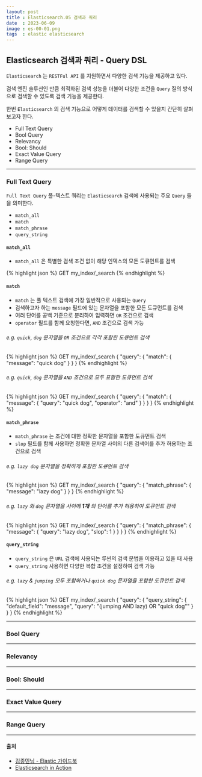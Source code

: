 ```yaml
---
layout: post
title : Elasticsearch.05 검색과 쿼리
date  : 2023-06-09
image : es-00-01.png
tags  : elastic elasticsearch
---
```


## Elasticsearch 검색과 쿼리 - Query DSL

`Elasticsearch` 는 `RESTFul API` 를 지원하면서 다양한 검색 기능을 제공하고 있다.

검색 엔진 솔루션인 만큼 최적화된 검색 성능을 더불어 다양한 조건을 `Query` 질의 방식으로 검색할 수 있도록
검색 기능을 제공한다.

한번 `Elasticsearch` 의 검색 기능으로 어떻게 데이터를 검색할 수 있을지 간단히 살펴보고자 한다.

- Full Text Query
- Bool Query
- Relevancy
- Bool: Should
- Exact Value Query
- Range Query

---

### Full Text Query

`Full Text Query` 풀-텍스트 쿼리는 `Elasticsearch` 검색에 사용되는 주요 `Query` 들을 의미한다.

- `match_all`
- `match`
- `match_phrase`
- `query_string`

#### `match_all`

- `match_all` 은 특별한 검색 조건 없이 해당 인덱스의 모든 도큐먼트를 검색

{% highlight json %}
GET my_index/_search
{% endhighlight %}


#### `match`

- `match` 는 풀 텍스트 검색에 가장 일반적으로 사용되는 `Query`
- 검색하고자 하는 `message` 필드에 있는 문자열을 포함한 모든 도큐먼트를 검색
- 여러 단어를 공백 기준으로 분리하여 입력하면 `OR` 조건으로 검색
- `operator` 필드를 함께 요청한다면, `AND` 조건으로 검색 가능

###### e.g. `quick`, `dog` 문자열을 `OR` 조건으로 각각 포함한 도큐먼트 검색

{% highlight json %}
GET my_index/_search
{
  "query": {
    "match": {
      "message": "quick dog"
    }
  }
}
{% endhighlight %}

###### e.g. `quick`, `dog` 문자열을 `AND` 조건으로 모두 포함한 도큐먼트 검색

{% highlight json %}
GET my_index/_search
{
  "query": {
    "match": {
      "message": {
        "query": "quick dog",
        "operator": "and"
      }
    }
  }
}
{% endhighlight %}

#### `match_phrase`

- `match_phrase` 는 조건에 대한 정확한 문자열을 포함한 도큐먼트 검색
- `slop` 필드를 함께 사용하면 정확한 문자열 사이의 다른 검색어를 추가 허용하는 조건으로 검색

###### e.g. `lazy dog` 문자열을 정확하게 포함한 도큐먼트 검색

{% highlight json %}
GET my_index/_search
{
  "query": {
    "match_phrase": {
      "message": "lazy dog"
    }
  }
}
{% endhighlight %}

###### e.g. `lazy` 와 `dog` 문자열을 사이에 **1개** 의 단어를 추가 허용하여 도큐먼트 검색

{% highlight json %}
GET my_index/_search
{
  "query": {
    "match_phrase": {
      "message": {
        "query": "lazy dog",
        "slop": 1
      }
    }
  }
}
{% endhighlight %}

#### `query_string`

- `query_string` 은 `URL` 검색에 사용되는 루씬의 검색 문법을 이용하고 있을 때 사용
- `query_string` 사용하면 다양한 복합 조건을 설정하여 검색 가능

###### e.g. `lazy` & `jumping` 모두 포함하거나 `quick dog` 문자열을 포함한 도큐먼트 검색

{% highlight json %}
GET my_index/_search
{
  "query": {
    "query_string": {
      "default_field": "message",
      "query": "(jumping AND lazy) OR \"quick dog\""
    }
  }
}
{% endhighlight %}

---

### Bool Query

---

### Relevancy

---

### Bool: Should

---

### Exact Value Query

---

### Range Query

---

#### 출처
- [김종민님 - Elastic 가이드북](https://esbook.kimjmin.net/)
- [Elasticsearch in Action](https://www.manning.com/books/elasticsearch-in-action)

